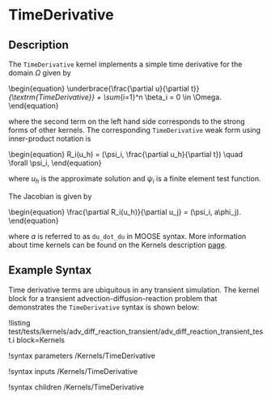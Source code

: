 # TimeDerivative

## Description

The `TimeDerivative` kernel implements a simple time derivative for the domain $\Omega$ given by

\begin{equation}
\underbrace{\frac{\partial u}{\partial t}}_{\textrm{TimeDerivative}} +
\sum_{i=1}^n \beta_i = 0 \in \Omega.
\end{equation}

where the second term on the left hand side corresponds to the strong forms of
other kernels. The corresponding `TimeDerivative` weak form using inner-product notation is

\begin{equation}
R_i(u_h) = (\psi_i, \frac{\partial u_h}{\partial t}) \quad \forall \psi_i,
\end{equation}

where $u_h$ is the approximate solution and $\psi_i$ is a finite element test function.

The Jacobian is given by

\begin{equation}
\frac{\partial R_i(u_h)}{\partial u_j} = (\psi_i, a\phi_j).
\end{equation}

where $a$ is referred to as `du_dot_du` in MOOSE syntax. More information about time kernels can be
found on the Kernels description [page](systems/Kernels/index.md).

## Example Syntax

Time derivative terms are ubiquitous in any transient simulation. The kernel
block for a transient advection-diffusion-reaction problem that demonstrates the
`TimeDerivative` syntax is shown below:

!listing test/tests/kernels/adv_diff_reaction_transient/adv_diff_reaction_transient_test.i block=Kernels 

!syntax parameters /Kernels/TimeDerivative

!syntax inputs /Kernels/TimeDerivative

!syntax children /Kernels/TimeDerivative
